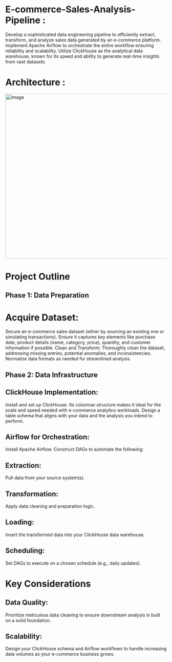 # E-commerce-Sales-Analysis-Pipeline :
Develop a sophisticated data engineering pipeline to efficiently extract, transform, and analyze sales data generated by an e-commerce platform. Implement Apache Airflow to orchestrate the entire workflow ensuring reliability and scalability. Utilize ClickHouse as the analytical data warehouse, known for its speed and ability to generate real-time insights from vast datasets.
# Architecture : 
<img width="515" alt="image" src="https://github.com/ChaitanyaOriganti/E-commerce-Sales-Pipeline/assets/30841887/49db052a-2b91-47cc-a283-2f78a75761a0">

# Project Outline

## Phase 1: Data Preparation

# Acquire Dataset: 
Secure an e-commerce sales dataset (either by sourcing an existing one or simulating transactions). Ensure it captures key elements like purchase date, product details (name, category, price), quantity, and customer information if possible.
Clean and Transform: Thoroughly clean the dataset, addressing missing entries, potential anomalies, and inconsistencies. Normalize data formats as needed for streamlined analysis.

##  Phase 2: Data Infrastructure
## ClickHouse Implementation: 
Install and set up ClickHouse. Its columnar structure makes it ideal for the scale and speed needed with e-commerce analytics workloads. Design a table schema that aligns with your data and the analysis you intend to perform.

## Airflow for Orchestration: 
Install Apache Airflow. Construct DAGs to automate the following:
## Extraction: 
Pull data from your source system(s).
## Transformation: 
Apply data cleaning and preparation logic.
## Loading: 
Insert the transformed data into your ClickHouse data warehouse.
## Scheduling: 
Set DAGs to execute on a chosen schedule (e.g., daily updates).

# Key Considerations

## Data Quality: 
Prioritize meticulous data cleaning to ensure downstream analysis is built on a solid foundation.
## Scalability: 
Design your ClickHouse schema and Airflow workflows to handle increasing data volumes as your e-commerce business grows. 




